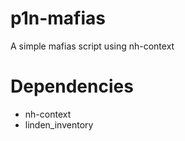 # p1n-mafias
A simple mafias script using nh-context

# Dependencies
- nh-context
- linden_inventory 

